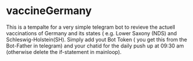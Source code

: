 # vaccineGermany

This is a tempalte for a very simple telegram bot to revieve the actuell vaccinations of Germany and its states ( e.g. Lower Saxony (NDS) and Schleswig-Holstein(SH).
Simply add yout Bot Token ( you get this from the Bot-Father in telegram) and your chatid for the daily push up at 09:30 am (otherwise delete the if-statement in mainloop).

